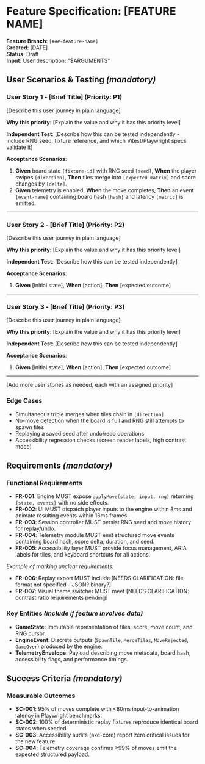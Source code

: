 # Feature Specification: [FEATURE NAME]

**Feature Branch**: `[###-feature-name]`  
**Created**: [DATE]  
**Status**: Draft  
**Input**: User description: "$ARGUMENTS"

## User Scenarios & Testing *(mandatory)*

<!--
  IMPORTANT: User stories should be PRIORITIZED as user journeys ordered by importance.
  Each user story/journey must be INDEPENDENTLY TESTABLE - meaning if you implement just ONE of them,
  you should still have a viable MVP (Minimum Viable Product) that delivers value.

  Assign priorities (P1, P2, P3, etc.) to each story, where P1 is the most critical.
  Think of each story as a standalone slice of functionality that can be:
  - Developed independently
  - Tested independently
  - Deployed independently
  - Demonstrated to users independently

  For Game 1024, each story MUST document:
  - The starting board matrix and RNG seed
  - The sequence of player inputs
  - The expected emitted engine events and resulting board
  - Telemetry or accessibility impact introduced by the story
-->

### User Story 1 - [Brief Title] (Priority: P1)

[Describe this user journey in plain language]

**Why this priority**: [Explain the value and why it has this priority level]

**Independent Test**: [Describe how this can be tested independently - include RNG seed, fixture reference, and which Vitest/Playwright specs validate it]

**Acceptance Scenarios**:

1. **Given** board state `[fixture-id]` with RNG seed `[seed]`, **When** the player swipes `[direction]`, **Then** tiles merge into `[expected matrix]` and score changes by `[delta]`.
2. **Given** telemetry is enabled, **When** the move completes, **Then** an event `[event-name]` containing board hash `[hash]` and latency `[metric]` is emitted.

---

### User Story 2 - [Brief Title] (Priority: P2)

[Describe this user journey in plain language]

**Why this priority**: [Explain the value and why it has this priority level]

**Independent Test**: [Describe how this can be tested independently]

**Acceptance Scenarios**:

1. **Given** [initial state], **When** [action], **Then** [expected outcome]

---

### User Story 3 - [Brief Title] (Priority: P3)

[Describe this user journey in plain language]

**Why this priority**: [Explain the value and why it has this priority level]

**Independent Test**: [Describe how this can be tested independently]

**Acceptance Scenarios**:

1. **Given** [initial state], **When** [action], **Then** [expected outcome]

---

[Add more user stories as needed, each with an assigned priority]

### Edge Cases

<!--
  ACTION REQUIRED: The content in this section represents placeholders.
  Fill them out with the right edge cases.
-->
- Simultaneous triple merges when tiles chain in `[direction]`
- No-move detection when the board is full and RNG still attempts to spawn tiles
- Replaying a saved seed after undo/redo operations
- Accessibility regression checks (screen reader labels, high contrast mode)

## Requirements *(mandatory)*

<!--
  ACTION REQUIRED: The content in this section represents placeholders.
  Fill them out with the right functional requirements.
-->

### Functional Requirements

- **FR-001**: Engine MUST expose `applyMove(state, input, rng)` returning `{state, events}` with no side effects.
- **FR-002**: UI MUST dispatch player inputs to the engine within 8ms and animate resulting events within 16ms frames.
- **FR-003**: Session controller MUST persist RNG seed and move history for replay/undo.
- **FR-004**: Telemetry module MUST emit structured move events containing board hash, score delta, duration, and seed.
- **FR-005**: Accessibility layer MUST provide focus management, ARIA labels for tiles, and keyboard shortcuts for all actions.

*Example of marking unclear requirements:*

- **FR-006**: Replay export MUST include [NEEDS CLARIFICATION: file format not specified - JSON? binary?]
- **FR-007**: Visual theme switcher MUST meet [NEEDS CLARIFICATION: contrast ratio requirements pending]

### Key Entities *(include if feature involves data)*

- **GameState**: Immutable representation of tiles, score, move count, and RNG cursor.
- **EngineEvent**: Discrete outputs (`SpawnTile`, `MergeTiles`, `MoveRejected`, `GameOver`) produced by the engine.
- **TelemetryEnvelope**: Payload describing move metadata, board hash, accessibility flags, and performance timings.

## Success Criteria *(mandatory)*

<!--
  ACTION REQUIRED: Define measurable success criteria.
  These must be technology-agnostic and measurable.
-->

### Measurable Outcomes

- **SC-001**: 95% of moves complete with <80ms input-to-animation latency in Playwright benchmarks.
- **SC-002**: 100% of deterministic replay fixtures reproduce identical board states when seeded.
- **SC-003**: Accessibility audits (axe-core) report zero critical issues for the new feature.
- **SC-004**: Telemetry coverage confirms ≥99% of moves emit the expected structured payload.

